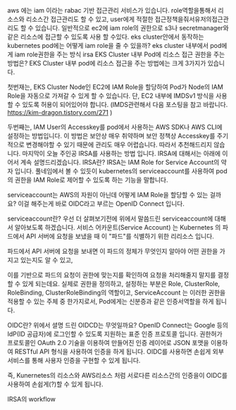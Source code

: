 aws 에는 iam 이라는 rabac 기반 접근관리 서비스가 있습니다. role역할을통해서 리소스와 리소스간 접근관리도 할 수 있고, user에게 적절한 접근정책을줘서유저의접근관리도 할 수 있습니다.
일반적으로 ec2에 iam role의 권한으로 s3나 secretmanager와 같은 리소스에 접근할 수 있도록 사용 할 수있다.
eks cluster안에서 동작하는 kubernetes pod에는 어떻게 iam role을 줄 수 있을까?
eks cluster 내부에서 pod에게 iam role권한을 주는 방식 irsa
EKS Cluster 내부 Pod에 리소스 접근 권한을 주는 방법은?
EKS Cluster 내부 pod에 리소스 접근을 주는 방법에는 크게 3가지가 있습니다.

첫번재는, EKS Cluster Node인 EC2에 IAM Role을 할당하여 Pod가 Node의 IAM Role을 자동으로 가져갈 수 있게 할 수 있습니다. 단, EC2 내부에 IMDSv1 방식을 사용할 수 있도록 허용이 되어있어야 합니다.
(IMDS관련해서 다음 포스팅을 참고 바랍니다. https://kim-dragon.tistory.com/271 )

두번째는, IAM User의 Accesskey를 pod에서 사용하는 AWS SDK나 AWS CLI에 설정하는 방법입니다. 이 방법은 보안상 매우 취약하며 보안 정책상 Accesskey를 주기적으로 변경해야할 수 있기 때문에 관리도 매우 어렵습니다. 따라서 추천해드리지 않습니다.
마지막이 오늘 주인공 IRSA를 사용하는 방법 입니다. IRSA에 대해서는 아래에 이어서 계속 설명드리겠습니다.
IRSA란?
IRSA는 IAM Role for Service Account의 약자 입니다. 풀네임에서 볼 수 있듯이 kubernetes의 serviceaccount를 사용하여 pod의 권한을 IAM Role로 제어할 수 있도록 하는 기능을 말합니다.

serviceaccount는 AWS의 자원이 아닌데 어떻게 IAM Role을 할당할 수 있는 걸까요? 이걸 해주는게 바로 OIDC라고 부르는 OpenID Connect 입니다.

serviceaccount란?
우선 더 살펴보기전에 위에서 말씀드린 serviceaccount에 대해서 알아보도록 하겠습니다. 서비스 어카운트(Service Account) 는 Kubernetes 의 파드에서 API 서버에 요청을 보냈을 때 이 "파드"를 식별하기 위한 리리소스 입니다.

파드에서 API 서버에 요청을 보내면 이 파드의 정체가 무엇인지 알아야 어떤 권한을 가지고 있는지도 알 수 있고,

이를 기반으로 파드의 요청이 권한에 맞는지를 확인하여 요청을 처리해줄지 말지를 결정할 수 있게 되는데요. 실제로 권한을 정의하고, 설정하는 부분은 Role, ClusterRole, RoleBinding, ClusterRoleBinding의 역할이고, ServiceAccount 는 이러한 권한을 적용할 수 있는 주체 중 한가지로서, Pod에게는 신분증과 같은 인증서역할을 하게 됩니다.

OIDC란?
위에서 셜명 드린 OIDCD는 무엇일까요? OpenID Connect는 Google 등의 IdP(ID 공급자)에 로그인할 수 있도록 지원하는 표준 인증 프로토콜 입니다. 권한허가 프로토콜인 OAuth 2.0 기술을 이용하여 만들어진 인증 레이어로 JSON 포맷을 이용하여 RESTful API 형식을 사용하여 인증을 하게 됩니다. OIDC를 사용하면 손쉽게 외부 서비스를 통해 사용자 인증을 구현할 수 있게 됩니다.

즉, Kunernetes의 리소스와 AWS리소스 처럼 서로다른 리소스간의 인증을이 OIDC를 사용하여 손쉽게(?)할 수 있게 됩니다.

IRSA의 workflow
